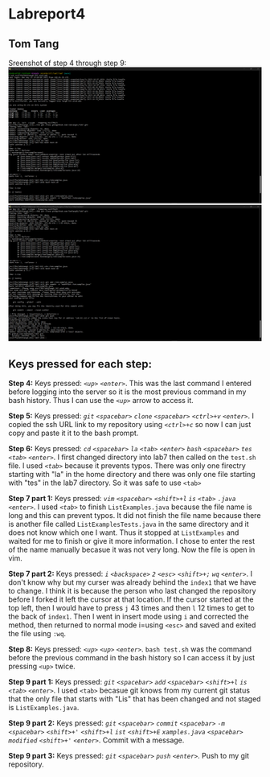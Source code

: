 #  Labreport4
##  Tom Tang
Sreenshot of step 4 through step 9:
![Image](1.png)
![Image](2.png)

## Keys pressed for each step:

**Step 4:** Keys pressed: *`<up>` `<enter>`*. This was the last command I entered before logging into the server so it is the most previous command in my bash history. Thus I can use the *`<up>`* arrow to access it.

**Step 5:** Keys pressed: *`git` `<spacebar>` `clone` `<spacebar>` `<ctrl>+v` `<enter>`*. I copied the ssh URL link to my repository using *`<ctrl>+c`* so now I can just copy and paste it it to the bash prompt.

**Step 6:** Keys pressed: *`cd` `<spacebar>` `la` `<tab>` `<enter>` `bash` `<spacebar>` `tes` `<tab>` `<enter>`*. I first changed directory into lab7 then called on the `test.sh` file. I used *`<tab>`* because it prevents typos. There was only one firectry starting with "la" in the home directory and there was only one file starting with "tes" in the lab7 directory. So it was safe to use `<tab>`

**Step 7 part 1:** Keys pressed: *`vim` `<spacebar>` `<shift>+l` `is` `<tab>` `.java` `<enter>`*. I used *`<tab>`* to finish `ListExamples.java` because the file name is long and this can prevent typos. It did not finish the file name because there is another file called `ListExamplesTests.java` in the same directory and it does not know which one I want. Thus it stopped at `ListExamples` and waited for me to finish or give it more information. I chose to enter the rest of the name manually becasue it was not very long. Now the file is open in vim.

**Step 7 part 2:** Keys pressed: *`i` `<backspace>` `2` `<esc>` `<shift>+;` `wq` `<enter>`*. I don't know why but my curser was already behind the `index1` that we have to change. I think it is because the person who last changed the repository before I forked it left the cursor at that location. If the cursor started at the top left, then I would have to press `j` 43 times and then `l` 12 times to get to the back of `index1`. Then I went in insert mode using `i` and corrected the method, then returned to normal mode i=using `<esc>` and saved and exited the file using `:wq`.

**Step 8:** Keys pressed: *`<up>` `<up>` `<enter>`*. `bash test.sh` was the command before the previous command in the bash history so I can access it by just pressing `<up>` twice.

**Step 9 part 1:** Keys pressed: *`git` `<spacebar>` `add` `<spacebar>` `<shift>+l` `is` `<tab>` `<enter>`*. I used `<tab>` becasue git knows from my current git status that the only file that starts with "Lis" that has been changed and not staged is `ListExamples.java`.

**Step 9 part 2:** Keys pressed: *`git` `<spacebar>` `commit` `<spacebar>` `-m` `<spacebar>` `<shift>+'` `<shift>+l` `ist` `<shift>+E` `xamples.java` `<spacebar>` `modified` `<shift>+'` `<enter>`*. Commit with a message.

**Step 9 part 3:** Keys pressed: *`git` `<spacebar>` `push` `<enter>`*. Push to my git repository.
